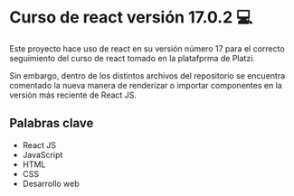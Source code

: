 # Curso de react versión 17.0.2 💻

Este proyecto hace uso de react en su versión número 17 para el correcto seguimiento del curso de react tomado en la platafprma de Platzi.

Sin embargo, dentro de los distintos archivos del repositorio se encuentra comentado la nueva manera de renderizar o importar componentes en la versión más reciente de React JS.

## Palabras clave
 
- React JS
- JavaScript
- HTML
- CSS
- Desarrollo web
